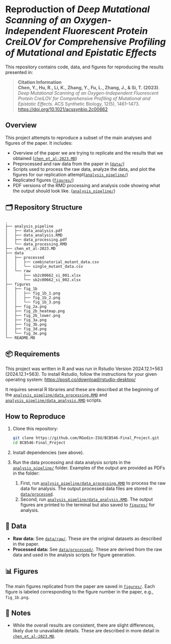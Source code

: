 # Reproduction of *Deep Mutational Scanning of an Oxygen-Independent Fluorescent Protein CreiLOV for Comprehensive Profiling of Mutational and Epistatic Effects*

This repository contains code, data, and figures for reproducing the results presented in:

> **Citation Information**  
**Chen, Y., Hu, R., Li, K., Zhang, Y., Fu, L., Zhang, J., & Si, T. (2023)**. *Deep Mutational Scanning of an Oxygen-Independent Fluorescent Protein CreiLOV for Comprehensive Profiling of Mutational and Epistatic Effects*. ACS Synthetic Biology, 12(5), 1461–1473. https://doi.org/10.1021/acssynbio.2c00662


## Overview

This project attempts to reproduce a subset of the main analyses and figures of the paper. It includes:

- Overview of the paper we are trying to replicate and the results that we obtained ([`chen_et_al-2023.MD`](chen_et_al-2023.MD))
- Preprocessed and raw data from the paper in ([`data/`](data/))
- Scripts used to process the raw data, analyze the data, and plot the figures for our replication attempt([`analysis_pipeline/`](analysis_pipeline/))
- Replicated figures ([`figures/`](figures/))
- PDF versions of the RMD processing and analysis code showing what the output should look like. ([`analysis_pipeline/`](analysis_pipeline/)) 

## 🗂️ Repository Structure

```
.
├── analysis_pipeline
│   ├── data_analysis.pdf
│   ├── data_analysis.RMD
│   ├── data_processing.pdf
│   └── data_processing.RMD
├── chen_et_al-2023.MD
├── data
│   ├── processed
│   │   ├── combinatorial_mutant_data.csv
│   │   └── single_mutant_data.csv
│   └── raw
│       ├── sb2c00662_si_001.xlsx
│       └── sb2c00662_si_002.xlsx
├── figures
│   ├── fig_1b
│   │   ├── fig_1b_1.png
│   │   ├── fig_1b_2.png
│   │   └── fig_1b_3.png
│   ├── fig_2a.png
│   ├── fig_2b_heatmap.png
│   ├── fig_2b_lower.png
│   ├── fig_3a.png
│   ├── fig_3b.png
│   ├── fig_3d.png
│   └── fig_3e.png
└── README.MD
```

## 📦 Requirements

This project was written in R and was run in Rstudio Version 2024.12.1+563 (2024.12.1+563). To install Rstudio, follow the instructions for your given operating system: https://posit.co/download/rstudio-desktop/


It requires several R libraries and these are described at the beginning of the [`analysis_pipeline/data_processing.RMD`](analysis_pipeline/data_processing.RMD) and [`analysis_pipeline/data_analysis.RMD`](analysis_pipeline/data_analysis.RMD) scripts.


## How to Reproduce

1. Clone this repository:

   ```bash
   git clone https://github.com/RGodin-ISU/BCB546-Final_Project.git
   cd BCB546-Final_Project
   ```

2. Install dependencies (see above).

3. Run the data processing and data analysis scripts in the [`analysis_pipeline/`](analysis_pipeline/) folder. Examples of the output are provided as PDFs in the folder:
   1. First, run [`analysis_pipeline/data_processing.RMD`](analysis_pipeline/data_processing.RMD) to process the raw data for analysis. The output processed data files are stored in [`data/processed`](data/processed).
   2. Second, run [`analysis_pipeline/data_analysis.RMD`](analysis_pipeline/data_analysis.RMD). The output figures are printed to the terminal but also saved to [`figures/`](figures/) for analysis.

## 📁 Data

- **Raw data:** See [`data/raw/`](data/raw/). These are the original datasets as described in the paper.
- **Processed data:** See [`data/processed/`](data/processed/). These are derived from the raw data and used in the analysis scripts for figure generation.

## 📊 Figures

The main figures replicated from the paper are saved in [`figures/`](figures/). Each figure is labeled corresponding to the figure number in the paper, e.g., `fig_1b.png`.

## 📝 Notes

- While the overall results are consistent, there are slight differences, likely due to unavailable details. These are described in more detail in [`chen_et_al-2023.MD`](chen_et_al-2023.MD).

